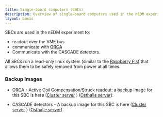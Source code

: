 ```yaml
---
title: Single-board computers (SBCs)
description: Overview of single-board computers used in the nEDM experiment
layout: basic
---
```


SBCs are used in the nEDM experiment to:

* readout over the VME bus
* communicate with [ORCA](http://orca.physics.unc.edu/)
* Communicate with the CASCADE detectors.

All SBCs run a read-only linux system (similar to the
[Raspberry Pis](Raspberry-Pis.html)) that allows them to be safely removed from
power at all times.


### Backup images

* ORCA - Active Coil Compensation/Struck readout: a backup image for this SBC is here ([Cluster server](http://10.155.59.88/_attachments/nedm%2Fsystem_health/sbc_backup_cards/sbc.2.backup.gz) ) ([Osthalle server](http://db.nedm1/_attachments/nedm%2Fsystem_health/sbc_backup_cards/sbc.2.backup.gz)).

* CASCADE detectors - A backup image for this SBC is here ([Cluster server](http://10.155.59.88/_attachments/nedm%2Fsystem_health/sbc_backup_cards/sbc.cascade.backup.gz) ) ([Osthalle server](http://db.nedm1/_attachments/nedm%2Fsystem_health/sbc_backup_cards/sbc.cascade.backup.gz)).





